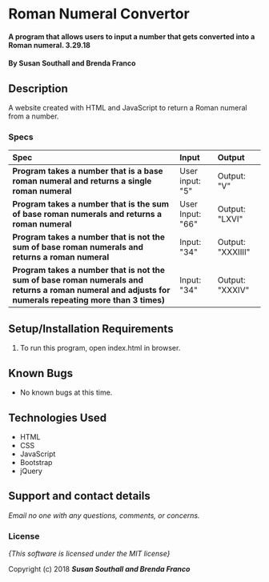 # Roman Numeral Convertor

#### A program that allows users to input a number that gets converted into a Roman numeral. 3.29.18

#### By **Susan Southall and Brenda Franco**

## Description

A website created with HTML and JavaScript to return a Roman numeral from a number.


### Specs
| Spec | Input | Output |
| :-------------     | :------------- | :------------- |
| **Program takes a number that is a base roman numeral and returns a single roman numeral** | User input: "5" | Output: "V" |
| **Program takes a number that is the sum of base roman numerals and returns a roman numeral**| User Input: "66" | Output: "LXVI" |
| **Program takes a number that is not the sum of base roman numerals and returns a roman numeral**| Input: "34" | Output: "XXXIIII" |
| **Program takes a number that is not the sum of base roman numerals and returns a roman numeral and adjusts for numerals repeating more than 3 times)** | Input: "34" | Output: "XXXIV" |


## Setup/Installation Requirements

1. To run this program, open index.html in browser.

## Known Bugs
* No known bugs at this time.

## Technologies Used
  * HTML
  * CSS
  * JavaScript
  * Bootstrap
  * jQuery


## Support and contact details

_Email no one with any questions, comments, or concerns._

### License

*{This software is licensed under the MIT license}*

Copyright (c) 2018 **_Susan Southall and Brenda Franco_**

